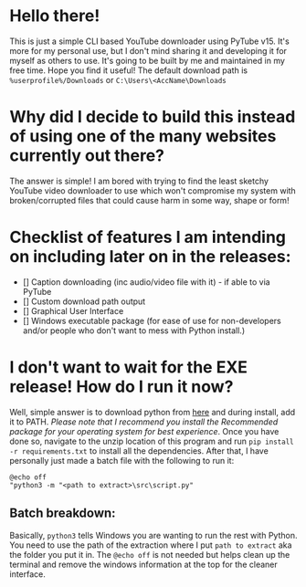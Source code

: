 # Hello there!
This is just a simple CLI based YouTube downloader using PyTube v15. It's more for my personal use, but I don't mind sharing it and developing it for myself as others to use. It's going to be built by me and maintained in my free time. Hope you find it useful! The default download path is `%userprofile%/Downloads` or `C:\Users\<AccName\Downloads`

# Why did I decide to build this instead of using one of the many websites currently out there?
The answer is simple! I am bored with trying to find the least sketchy YouTube video downloader to use which won't compromise my system with broken/corrupted files that could cause harm in some way, shape or form! 

# Checklist of features I am intending on including later on in the releases:
- [] Caption downloading (inc audio/video file with it) - if able to via PyTube
- [] Custom download path output
- [] Graphical User Interface
- [] Windows executable package (for ease of use for non-developers and/or people who don't want to mess with Python install.)

# I don't want to wait for the EXE release! How do I run it now?
Well, simple answer is to download python from [here](https://www.python.org/downloads/release/python-3122/) and during install, add it to PATH. *Please note that I recommend you install the Recommended package for your operating system for best experience*. Once you have done so, navigate to the unzip location of this program and run `pip install -r requirements.txt` to install all the dependencies. After that, I have personally just made a batch file with the following to run it:
```
@echo off
"python3 -m "<path to extract>\src\script.py"
```

## Batch breakdown: 
Basically, `python3` tells Windows you are wanting to run the rest with Python. You need to use the path of the extraction where I put `path to extract` aka the folder you put it in. The `@echo off` is not needed but helps clean up the terminal and remove the windows information at the top for the cleaner interface. 
#
